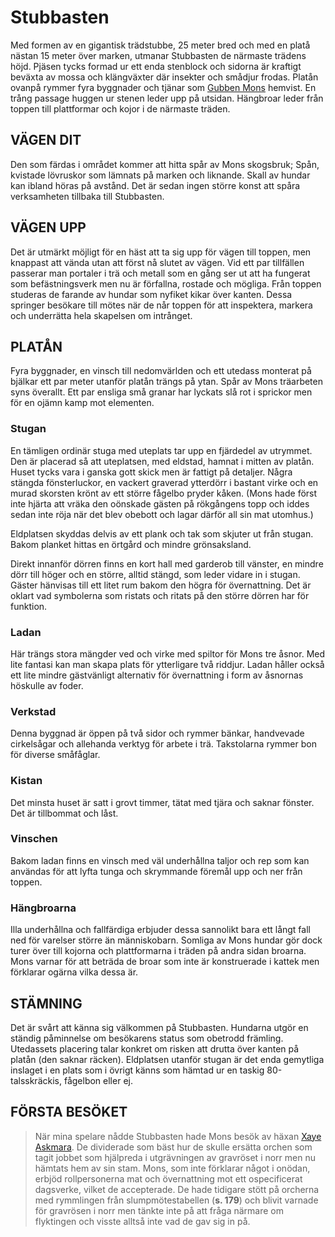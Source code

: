 # Stubbasten

Med formen av en gigantisk trädstubbe, 25 meter bred och med en platå nästan 15 meter över marken, utmanar Stubbasten de närmaste trädens höjd. Pjäsen tycks formad ur ett enda stenblock och sidorna är kraftigt beväxta av mossa och klängväxter där insekter och smådjur frodas. Platån ovanpå rymmer fyra byggnader och tjänar som [Gubben Mons](gubben_mons.html) hemvist. En trång passage huggen ur stenen leder upp på utsidan. Hängbroar leder från toppen till plattformar och kojor i de närmaste träden.

## VÄGEN DIT

Den som färdas i området kommer att hitta spår av Mons skogsbruk; Spån, kvistade lövruskor som lämnats på marken och liknande. Skall av hundar kan ibland höras på avstånd. Det är sedan ingen större konst att spåra verksamheten tillbaka till Stubbasten.

## VÄGEN UPP

Det är utmärkt möjligt för en häst att ta sig upp för vägen till toppen, men knappast att vända utan att först nå slutet av vägen. Vid ett par tillfällen passerar man portaler i trä och metall som en gång ser ut att ha fungerat som befästningsverk men nu är förfallna, rostade och mögliga. Från toppen studeras de farande av hundar som nyfiket kikar över kanten. Dessa springer besökare till mötes när de når toppen för att inspektera, markera och underrätta hela skapelsen om intrånget.

## PLATÅN

Fyra byggnader, en vinsch till nedomvärlden och ett utedass monterat på bjälkar ett par meter utanför platån trängs på ytan. Spår av Mons träarbeten syns överallt. Ett par ensliga små granar har lyckats slå rot i sprickor men för en ojämn kamp mot elementen.

### Stugan

En tämligen ordinär stuga med uteplats tar upp en fjärdedel av utrymmet. Den är placerad så att uteplatsen, med eldstad, hamnat i mitten av platån. Huset tycks vara i ganska gott skick men är fattigt på detaljer. Några stängda fönsterluckor, en vackert graverad ytterdörr i bastant virke och en murad skorsten krönt av ett större fågelbo pryder kåken. (Mons hade först inte hjärta att vräka den oönskade gästen på rökgångens topp och iddes sedan inte röja när det blev obebott och lagar därför all sin mat utomhus.)

Eldplatsen skyddas delvis av ett plank och tak som skjuter ut från stugan. Bakom planket hittas en örtgård och mindre grönsaksland.

Direkt innanför dörren finns en kort hall med garderob till vänster, en mindre dörr till höger och en större, alltid stängd, som leder vidare in i stugan. Gäster hänvisas till ett litet rum bakom den högra för övernattning. Det är oklart vad symbolerna som ristats och ritats på den större dörren har för  funktion.

### Ladan

Här trängs stora mängder ved och virke med spiltor för Mons tre åsnor. Med lite fantasi kan man skapa plats för ytterligare två riddjur. Ladan håller också ett lite mindre gästvänligt alternativ för övernattning i form av åsnornas höskulle av foder.

### Verkstad

Denna byggnad är öppen på två sidor och rymmer bänkar, handvevade cirkelsågar och allehanda verktyg för arbete i trä. Takstolarna rymmer bon för diverse småfåglar.

### Kistan

Det minsta huset är satt i grovt timmer, tätat med tjära och saknar fönster. Det är tillbommat och låst.

### Vinschen

Bakom ladan finns en vinsch med väl underhållna taljor och rep som kan användas för att lyfta tunga och skrymmande föremål upp och ner från toppen.

### Hängbroarna

Illa underhållna och fallfärdiga erbjuder dessa sannolikt bara ett långt fall ned för varelser större än människobarn. Somliga av Mons hundar gör dock turer över till kojorna och plattformarna i träden på andra sidan broarna. Mons varnar för att beträda de broar som inte är konstruerade i kattek men förklarar ogärna vilka dessa är.

## STÄMNING

Det är svårt att känna sig välkommen på Stubbasten. Hundarna utgör en ständig påminnelse om besökarens status som obetrodd främling. Utedassets placering talar konkret om risken att drutta över kanten på platån (den saknar räcken). Eldplatsen utanför stugan är det enda gemytliga inslaget i en plats som i övrigt känns som hämtad ur en taskig 80-talsskräckis, fågelbon eller ej.

## FÖRSTA BESÖKET

> När mina spelare nådde Stubbasten hade Mons besök av häxan [Xaye Askmara](xaye_askmara.html). De dividerade som bäst hur de skulle ersätta orchen som tagit jobbet som hjälpreda i utgrävningen av gravröset i norr men nu hämtats hem av sin stam. Mons, som inte förklarar något i onödan, erbjöd rollpersonerna mat och övernattning mot ett ospecificerat dagsverke, vilket de accepterade. De hade tidigare stött på orcherna med rymmlingen från slumpmötestabellen (**s. 179**) och blivit varnade för gravrösen i norr men tänkte inte på att fråga närmare om flyktingen och visste alltså inte vad de gav sig in på.

